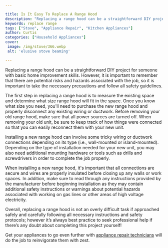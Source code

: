 ```yaml
---

title: Is It Easy To Replace A Range Hood
description: "Replacing a range hood can be a straightforward DIY project for someone with basic home improvement skills. However, it is importa...keep going and find out"
keywords: replace range
tags: ["Stove", "Appliance Repair", "Kitchen Appliances"]
author: Curtis
categories: ["Household Appliances"]
cover: 
 image: /img/stove/366.webp
 alt: 'elusive stove beaming'

---
```


Replacing a range hood can be a straightforward DIY project for someone with basic home improvement skills. However, it is important to remember that there are potential risks and hazards associated with the job, so it is important to take the necessary precautions and follow all safety guidelines.

The first step in replacing a range hood is to measure the existing space and determine what size range hood will fit in the space. Once you know what size you need, you'll need to purchase the new range hood and properly disconnect any existing wiring or ductwork. Before removing your old range hood, make sure that all power sources are turned off. When removing your old unit, be sure to keep track of how things were connected so that you can easily reconnect them with your new unit.

Installing a new range hood can involve some tricky wiring or ductwork connections depending on its type (i.e., wall-mounted or island-mounted). Depending on the type of installation needed for your new unit, you may also need additional mounting hardware or tools such as drills and screwdrivers in order to complete the job properly. 

When installing a new range hood, it's important that all connections are secure and wires are properly insulated before closing up any walls or work spaces. In addition, make sure to read through any instructions provided by the manufacturer before beginning installation as they may contain additional safety instructions or warnings about potential hazards associated with working on gas lines or other areas of high voltage electricity. 

Overall, replacing a range hood is not an overly difficult task if approached safely and carefully following all necessary instructions and safety protocols; however it’s always best practice to seek professional help if there’s any doubt about completing this project yourself!

Get your appliances to go even further with <a href="/pages/appliance-repair-technicians/">appliance repair technicians</a> will do the job to reinvigorate them with zest.